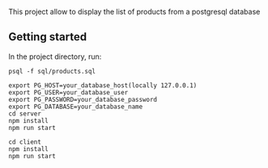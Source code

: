 This project allow to display the list of products from a postgresql database

## Getting started

In the project directory, run:

```
psql -f sql/products.sql
```
```
export PG_HOST=your_database_host(locally 127.0.0.1)
export PG_USER=your_database_user
export PG_PASSWORD=your_database_password
export PG_DATABASE=your_database_name
cd server
npm install
npm run start
```
```
cd client
npm install
npm run start
```